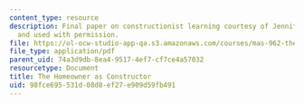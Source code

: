 ```yaml
---
content_type: resource
description: Final paper on constructionist learning courtesy of Jennifer Beaudin
  and used with permission.
file: https://ol-ocw-studio-app-qa.s3.amazonaws.com/courses/mas-962-the-nature-of-constructionist-learning-spring-2003/98fce695531d08d8ef27e909d59fb491_final.pdf
file_type: application/pdf
parent_uid: 74a3d9db-8ea4-9517-4ef7-cf7ce4a57032
resourcetype: Document
title: The Homeowner as Constructor
uid: 98fce695-531d-08d8-ef27-e909d59fb491
---
```


